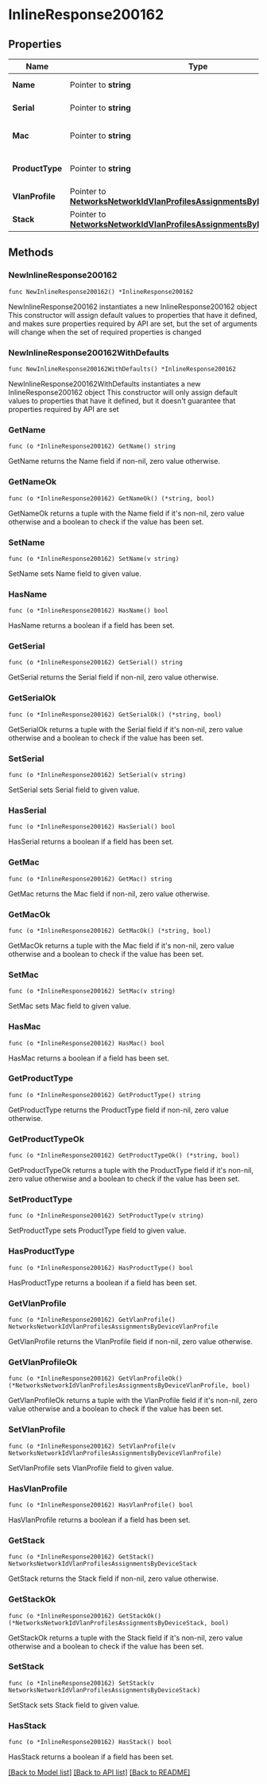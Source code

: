 # InlineResponse200162

## Properties

Name | Type | Description | Notes
------------ | ------------- | ------------- | -------------
**Name** | Pointer to **string** | Name of the Device | [optional] 
**Serial** | Pointer to **string** | Serial of the Device | [optional] 
**Mac** | Pointer to **string** | MAC address of the device | [optional] 
**ProductType** | Pointer to **string** | The product type | [optional] 
**VlanProfile** | Pointer to [**NetworksNetworkIdVlanProfilesAssignmentsByDeviceVlanProfile**](NetworksNetworkIdVlanProfilesAssignmentsByDeviceVlanProfile.md) |  | [optional] 
**Stack** | Pointer to [**NetworksNetworkIdVlanProfilesAssignmentsByDeviceStack**](NetworksNetworkIdVlanProfilesAssignmentsByDeviceStack.md) |  | [optional] 

## Methods

### NewInlineResponse200162

`func NewInlineResponse200162() *InlineResponse200162`

NewInlineResponse200162 instantiates a new InlineResponse200162 object
This constructor will assign default values to properties that have it defined,
and makes sure properties required by API are set, but the set of arguments
will change when the set of required properties is changed

### NewInlineResponse200162WithDefaults

`func NewInlineResponse200162WithDefaults() *InlineResponse200162`

NewInlineResponse200162WithDefaults instantiates a new InlineResponse200162 object
This constructor will only assign default values to properties that have it defined,
but it doesn't guarantee that properties required by API are set

### GetName

`func (o *InlineResponse200162) GetName() string`

GetName returns the Name field if non-nil, zero value otherwise.

### GetNameOk

`func (o *InlineResponse200162) GetNameOk() (*string, bool)`

GetNameOk returns a tuple with the Name field if it's non-nil, zero value otherwise
and a boolean to check if the value has been set.

### SetName

`func (o *InlineResponse200162) SetName(v string)`

SetName sets Name field to given value.

### HasName

`func (o *InlineResponse200162) HasName() bool`

HasName returns a boolean if a field has been set.

### GetSerial

`func (o *InlineResponse200162) GetSerial() string`

GetSerial returns the Serial field if non-nil, zero value otherwise.

### GetSerialOk

`func (o *InlineResponse200162) GetSerialOk() (*string, bool)`

GetSerialOk returns a tuple with the Serial field if it's non-nil, zero value otherwise
and a boolean to check if the value has been set.

### SetSerial

`func (o *InlineResponse200162) SetSerial(v string)`

SetSerial sets Serial field to given value.

### HasSerial

`func (o *InlineResponse200162) HasSerial() bool`

HasSerial returns a boolean if a field has been set.

### GetMac

`func (o *InlineResponse200162) GetMac() string`

GetMac returns the Mac field if non-nil, zero value otherwise.

### GetMacOk

`func (o *InlineResponse200162) GetMacOk() (*string, bool)`

GetMacOk returns a tuple with the Mac field if it's non-nil, zero value otherwise
and a boolean to check if the value has been set.

### SetMac

`func (o *InlineResponse200162) SetMac(v string)`

SetMac sets Mac field to given value.

### HasMac

`func (o *InlineResponse200162) HasMac() bool`

HasMac returns a boolean if a field has been set.

### GetProductType

`func (o *InlineResponse200162) GetProductType() string`

GetProductType returns the ProductType field if non-nil, zero value otherwise.

### GetProductTypeOk

`func (o *InlineResponse200162) GetProductTypeOk() (*string, bool)`

GetProductTypeOk returns a tuple with the ProductType field if it's non-nil, zero value otherwise
and a boolean to check if the value has been set.

### SetProductType

`func (o *InlineResponse200162) SetProductType(v string)`

SetProductType sets ProductType field to given value.

### HasProductType

`func (o *InlineResponse200162) HasProductType() bool`

HasProductType returns a boolean if a field has been set.

### GetVlanProfile

`func (o *InlineResponse200162) GetVlanProfile() NetworksNetworkIdVlanProfilesAssignmentsByDeviceVlanProfile`

GetVlanProfile returns the VlanProfile field if non-nil, zero value otherwise.

### GetVlanProfileOk

`func (o *InlineResponse200162) GetVlanProfileOk() (*NetworksNetworkIdVlanProfilesAssignmentsByDeviceVlanProfile, bool)`

GetVlanProfileOk returns a tuple with the VlanProfile field if it's non-nil, zero value otherwise
and a boolean to check if the value has been set.

### SetVlanProfile

`func (o *InlineResponse200162) SetVlanProfile(v NetworksNetworkIdVlanProfilesAssignmentsByDeviceVlanProfile)`

SetVlanProfile sets VlanProfile field to given value.

### HasVlanProfile

`func (o *InlineResponse200162) HasVlanProfile() bool`

HasVlanProfile returns a boolean if a field has been set.

### GetStack

`func (o *InlineResponse200162) GetStack() NetworksNetworkIdVlanProfilesAssignmentsByDeviceStack`

GetStack returns the Stack field if non-nil, zero value otherwise.

### GetStackOk

`func (o *InlineResponse200162) GetStackOk() (*NetworksNetworkIdVlanProfilesAssignmentsByDeviceStack, bool)`

GetStackOk returns a tuple with the Stack field if it's non-nil, zero value otherwise
and a boolean to check if the value has been set.

### SetStack

`func (o *InlineResponse200162) SetStack(v NetworksNetworkIdVlanProfilesAssignmentsByDeviceStack)`

SetStack sets Stack field to given value.

### HasStack

`func (o *InlineResponse200162) HasStack() bool`

HasStack returns a boolean if a field has been set.


[[Back to Model list]](../README.md#documentation-for-models) [[Back to API list]](../README.md#documentation-for-api-endpoints) [[Back to README]](../README.md)


